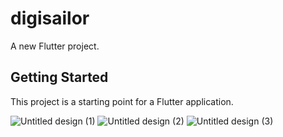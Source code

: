 # digisailor

A new Flutter project.

## Getting Started

This project is a starting point for a Flutter application.



![Untitled design (1)](https://user-images.githubusercontent.com/110588490/230558997-cd658a89-2ba3-4320-8d02-63119cdca5a2.png)
![Untitled design (2)](https://user-images.githubusercontent.com/110588490/230559008-16adcffb-92db-4d77-b538-b043f630feb7.png)
![Untitled design (3)](https://user-images.githubusercontent.com/110588490/230559013-02b66d93-2533-47d2-bb3d-7e3380ca6572.png)
